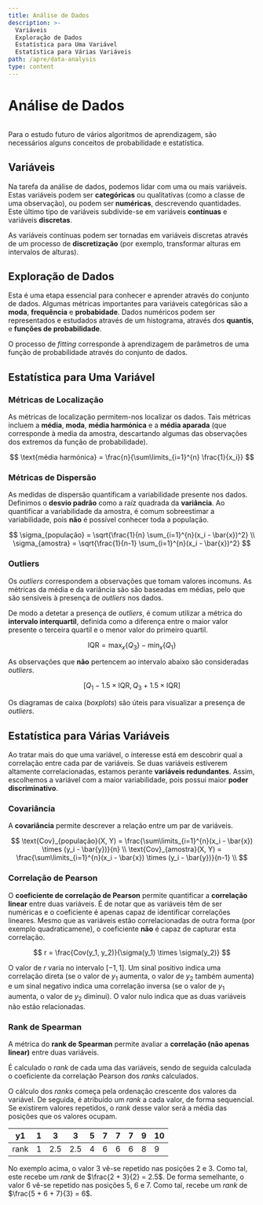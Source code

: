 ```yaml
---
title: Análise de Dados
description: >-
  Variáveis
  Exploração de Dados
  Estatística para Uma Variável
  Estatística para Várias Variáveis
path: /apre/data-analysis
type: content
---
```


# Análise de Dados

```toc

```

Para o estudo futuro de vários algoritmos de aprendizagem, são necessários
alguns conceitos de probabilidade e estatística.

## Variáveis

Na tarefa da análise de dados, podemos lidar com uma ou mais variáveis. Estas
variáveis podem ser **categóricas** ou qualitativas (como a classe de uma
observação), ou podem ser **numéricas**, descrevendo quantidades. Este último
tipo de variáveis subdivide-se em variáveis **contínuas** e variáveis
**discretas**.

As variáveis contínuas podem ser tornadas em variáveis discretas através de um
processo de **discretização** (por exemplo, transformar alturas em intervalos
de alturas).

## Exploração de Dados

Esta é uma etapa essencial para conhecer e aprender através do conjunto de
dados. Algumas métricas importantes para variáveis categóricas são a **moda**,
**frequência** e **probabidade**. Dados numéricos podem ser representados e
estudados através de um histograma, através dos **quantis**, e **funções de
probabilidade**.

O processo de _fitting_ corresponde à aprendizagem de parâmetros de uma função
de probabilidade através do conjunto de dados.

## Estatística para Uma Variável

### Métricas de Localização

As métricas de localização permitem-nos localizar os dados. Tais métricas
incluem a **média**, **moda**, **média harmónica** e a **média aparada** (que
corresponde à media da amostra, descartando algumas das observações dos
extremos da função de probabilidade).

$$
\text{média harmónica} = \frac{n}{\sum\limits_{i=1}^{n} \frac{1}{x_i}}
$$

### Métricas de Dispersão

As medidas de dispersão quantificam a variabilidade presente nos dados.
Definimos o **desvio padrão** como a raíz quadrada da **variância**. Ao
quantificar a variabilidade da amostra, é comum sobreestimar a variabilidade,
pois **não** é possível conhecer toda a população.

$$
\sigma_{população} = \sqrt{\frac{1}{n} \sum_{i=1}^{n}(x_i - \bar{x})^2} \\
\sigma_{amostra} = \sqrt{\frac{1}{n-1} \sum_{i=1}^{n}(x_i - \bar{x})^2}
$$

### Outliers

Os _outliers_ correspondem a observações que tomam valores incomuns. As
métricas da média e da variância são são baseadas em médias, pelo que são
sensíveis à presença de _outliers_ nos dados.

De modo a detetar a presença de _outliers_, é comum utilizar a métrica do
**intervalo interquartil**, definida como a diferença entre o maior valor
presente o terceira quartil e o menor valor do primeiro quartil.

$$
\text{IQR} = \max_{x}\{Q_3\} - \min_{x}\{Q_1\}
$$

As observações que **não** pertencem ao intervalo abaixo são consideradas
_outliers_.

$$
[Q_1 - 1.5 \times \text{IQR}, Q_3 + 1.5 \times \text{IQR}]
$$

Os diagramas de caixa (_boxplots_) são úteis para visualizar a presença de
_outliers_.

## Estatística para Várias Variáveis

Ao tratar mais do que uma variável, o interesse está em descobrir qual a
correlação entre cada par de variáveis. Se duas variáveis estiverem altamente
correlacionadas, estamos perante **variáveis redundantes**. Assim, escolhemos a
variável com a maior variabilidade, pois possui maior **poder discriminativo**.

### Covariância

A **covariância** permite descrever a relação entre um par de variáveis.

$$
\text{Cov}_{população}(X, Y) = \frac{\sum\limits_{i=1}^{n}(x_i - \bar{x}) \times (y_i - \bar{y})}{n} \\
\text{Cov}_{amostra}(X, Y) = \frac{\sum\limits_{i=1}^{n}(x_i - \bar{x}) \times (y_i - \bar{y})}{n-1} \\
$$

### Correlação de Pearson

O **coeficiente de correlação de Pearson** permite quantificar a **correlação
linear** entre duas variáveis. É de notar que as variáveis têm de ser numéricas
e o coeficiente é apenas capaz de identificar correlações lineares. Mesmo que
as variáveis estão correlacionadas de outra forma (por exemplo quadraticamene),
o coeficiente **não** é capaz de capturar esta correlação.

$$
r = \frac{Cov(y_1, y_2)}{\sigma(y_1) \times \sigma(y_2)}
$$

O valor de $r$ varia no intervalo $[-1, 1]$. Um sinal positivo indica uma
correlação direta (se o valor de $y_1$ aumenta, o valor de $y_2$ também
aumenta) e um sinal negativo indica uma correlação inversa (se o valor de $y_1$
aumenta, o valor de $y_2$ diminui). O valor nulo indica que as duas variáveis
não estão relacionadas.

### Rank de Spearman

A métrica do **rank de Spearman** permite avaliar a **correlação (não apenas
linear)** entre duas variáveis.

É calculado o _rank_ de cada uma das variáveis, sendo de seguida calculada o
coeficiente da correlação Pearson dos _ranks_ calculados.

O cálculo dos _ranks_ começa pela ordenação crescente dos valores da variável.
De seguida, é atribuído um _rank_ a cada valor, de forma sequencial. Se
existirem valores repetidos, o _rank_ desse valor será a média das posições que
os valores ocupam.

| y1   | 1   | 3   | 3   | 5   | 7   | 7   | 7   | 9   | 10  |
| ---- | --- | --- | --- | --- | --- | --- | --- | --- | --- |
| rank | 1   | 2.5 | 2.5 | 4   | 6   | 6   | 6   | 8   | 9   |

No exemplo acima, o valor 3 vê-se repetido nas posições 2 e 3. Como tal, este
recebe um _rank_ de $\frac{2 + 3}{2} = 2.5$. De forma semelhante, o valor 6
vê-se repetido nas posições 5, 6 e 7. Como tal, recebe um _rank_ de $\frac{5 +
6 + 7}{3} = 6$.
